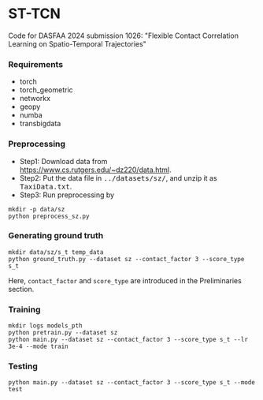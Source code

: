 # ST-TCN
Code for DASFAA 2024 submission 1026: "Flexible Contact Correlation Learning on Spatio-Temporal Trajectories"
### Requirements
- torch
- torch_geometric
- networkx
- geopy
- numba
- transbigdata
### Preprocessing
- Step1: Download data from https://www.cs.rutgers.edu/~dz220/data.html.
- Step2: Put the data file in <tt>../datasets/sz/</tt>, and unzip it as <tt>TaxiData.txt</tt>.
- Step3: Run preprocessing by
```
mkdir -p data/sz
python preprocess_sz.py
```
### Generating ground truth
```
mkdir data/sz/s_t temp_data
python ground_truth.py --dataset sz --contact_factor 3 --score_type s_t
```
Here, `contact_factor` and `score_type` are introduced in the Preliminaries section.
### Training
```
mkdir logs models_pth
python pretrain.py --dataset sz
python main.py --dataset sz --contact_factor 3 --score_type s_t --lr 3e-4 --mode train
```
### Testing
```
python main.py --dataset sz --contact_factor 3 --score_type s_t --mode test
```
